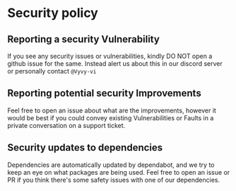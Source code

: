 # Security policy

## Reporting a security Vulnerability

If you see any security issues or vulnerabilities, kindly DO NOT open a github issue for the same. Instead alert us about this in our discord server or personally contact `@Vyvy-vi`

## Reporting potential security Improvements

Feel free to open an issue about what are the improvements, however it would be best if you could convey existing Vulnerabilities or Faults in a private conversation on a support ticket.

## Security updates to dependencies

Dependencies are automatically updated by dependabot, and we try to keep an eye on what packages are being used. Feel free to open an issue or PR if you think there's some safety issues with one of our dependencies.
